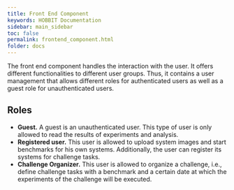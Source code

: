```yaml
---
title: Front End Component
keywords: HOBBIT Documentation
sidebar: main_sidebar
toc: false
permalink: frontend_component.html
folder: docs
---
```


The front end component handles the interaction with the user.
It offers different functionalities to different user groups.
Thus, it contains a user management that allows different roles for authenticated users as well as a guest role for unauthenticated users.

## Roles

* **Guest.** A guest is an unauthenticated user. This type of user is only allowed to read the results of experiments and analysis.
* **Registered user.** This user is allowed to upload system images and start benchmarks for his own systems. 
Additionally, the user can register its systems for challenge tasks.
* **Challenge Organizer.** This user is allowed to organize a challenge, i.e., define challenge tasks with a benchmark and a certain date at which the experiments of the challenge will be executed.
